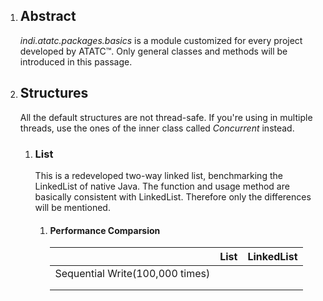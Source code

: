 1. ## Abstract

   *indi.atatc.packages.basics* is a module customized for every project developed by ATATC™. 
   Only general classes and methods will be introduced in this passage. 

2. ## Structures

   All the default structures are not thread-safe. If you're using in multiple threads, use the ones of the inner class called *Concurrent* instead. 

   1. ### List

      This is a redeveloped two-way linked list, benchmarking the LinkedList of native Java. The function and usage method are basically consistent with LinkedList. Therefore only the differences will be mentioned. 

      1. #### Performance Comparsion

         |                                 | List | LinkedList |
         | ------------------------------- | ---- | ---------- |
         | Sequential Write(100,000 times) |      |            |
         |                                 |      |            |
         |                                 |      |            |

         

